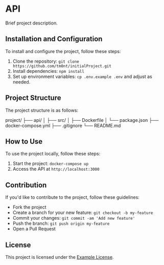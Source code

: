 # API

Brief project description.

## Installation and Configuration

To install and configure the project, follow these steps:

1. Clone the repository: `git clone https://github.com/tm0nt/initialProject.git`
2. Install dependencies: `npm install`
3. Set up environment variables: `cp .env.example .env` and adjust as needed.

## Project Structure

The project structure is as follows:

project/
├── api/
│ ├── src/
│ ├── Dockerfile
│ └── package.json
├── docker-compose.yml
├── .gitignore
└── README.md

## How to Use

To use the project locally, follow these steps:

1. Start the project: `docker-compose up`
2. Access the API at `http://localhost:3000`

## Contribution

If you'd like to contribute to the project, follow these guidelines:
- Fork the project
- Create a branch for your new feature: `git checkout -b my-feature`
- Commit your changes: `git commit -am 'Add new feature'`
- Push the branch: `git push origin my-feature`
- Open a Pull Request

## License

This project is licensed under the [Example License](link-to-license).

